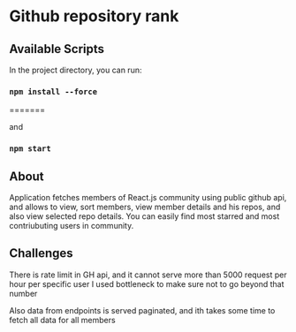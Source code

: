 # Github repository rank

## Available Scripts

In the project directory, you can run:

### `npm install --force` 
=======

and
### `npm start`

## About

Application fetches members of React.js community using public github api, and allows to view, sort members, view member details and his repos, and also view selected repo details. You can easily find most starred and most contriubuting users in community.

## Challenges

There is rate limit in GH api, and it cannot serve more than 5000 request per hour per specific user
I used bottleneck to make sure not to go beyond that number

Also data from endpoints is served paginated, and ith takes some time to fetch all data for all members

